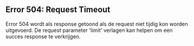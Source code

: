 ## Error 504: Request Timeout

Error 504 wordt als response getoond als de request niet tijdig kon worden uitgevoerd. De request parameter 'limit' verlagen kan helpen om een succes response te verkrijgen.
